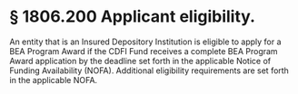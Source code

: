 # § 1806.200   Applicant eligibility.

An entity that is an Insured Depository Institution is eligible to apply for a BEA Program Award if the CDFI Fund receives a complete BEA Program Award application by the deadline set forth in the applicable Notice of Funding Availability (NOFA). Additional eligibility requirements are set forth in the applicable NOFA.




